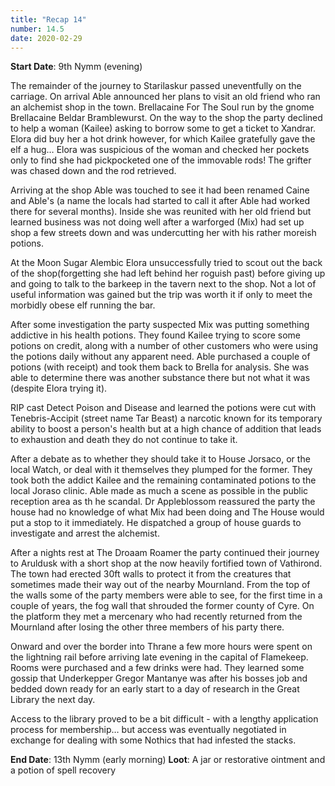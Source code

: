 ```yaml
---
title: "Recap 14"
number: 14.5
date: 2020-02-29
---
```


**Start Date**: 9th Nymm (evening)
 
The remainder of the journey to Starilaskur passed uneventfully on the carriage. On arrival Able announced her plans to visit an old friend who ran an alchemist shop in the town. Brellacaine For The Soul run by the gnome Brellacaine Beldar Bramblewurst. On the way to the shop the party declined to help a woman (Kailee) asking to borrow some to get a ticket to Xandrar. Elora did buy her a hot drink however, for which Kailee gratefully gave the elf a hug… Elora was suspicious of the woman and checked her pockets only to find she had pickpocketed one of the immovable rods! The grifter was chased down and the rod retrieved. 
 
Arriving at the shop Able was touched to see it had been renamed Caine and Able's (a name the locals had started to call it after Able had worked there for several months). Inside she was reunited with her old friend but learned business was not doing well after a warforged (Mix) had set up shop a few streets down and was undercutting her with his rather moreish potions.
 
At the Moon Sugar Alembic Elora unsuccessfully tried to scout out the back of the shop(forgetting she had left behind her roguish past) before giving up and going to talk to the barkeep in the tavern next to the shop. Not a lot of useful information was gained but the trip was worth it if only to meet the morbidly obese elf running the bar. 
 
After some investigation the party suspected Mix was putting something addictive in his health potions. They found Kailee trying to score some potions on credit, along with a number of other customers who were using the potions daily without any apparent need. Able purchased a couple of potions (with receipt) and took them back to Brella for analysis. 
She was able to determine there was another substance there but not what it was (despite Elora trying it).
 
RIP cast Detect Poison and Disease and learned the potions were cut with Tenebris-Accipit (street name Tar Beast) a narcotic known for its temporary ability to boost a person's health but at a high chance of addition that leads to exhaustion and death they do not continue to take it.
 
After a debate as to whether they should take it to House Jorsaco, or the local Watch, or deal with it themselves they plumped for the former. They took both the addict Kailee and the remaining contaminated potions to the local Joraso clinic. Able made as much a scene as possible in the public reception area as th he scandal. Dr Appleblossom reassured the party the house had no knowledge of what Mix had been doing and The House would put a stop to it immediately. He dispatched a group of house guards to investigate and arrest the alchemist.
 
After a nights rest at The Droaam Roamer the party continued their journey to Aruldusk with a short shop at the now heavily fortified town of Vathirond. The town had erected 30ft walls to protect it from the creatures that sometimes made their way out of the nearby Mournland. From the top of the walls some of the party members were able to see, for the first time in a couple of years, the fog wall that shrouded the former county of Cyre. On the platform they met a mercenary who had recently returned from the Mournland after losing the other three members of his party there.
 
Onward and over the border into Thrane a few more hours were spent on the lightning rail before arriving late evening in the capital of Flamekeep. Rooms were purchased and a few drinks were had. They learned some gossip that Underkepper Gregor Mantanye was after his bosses job and bedded down ready for an early start to a day of research in the Great Library the next day. 
 
Access to the library proved to be a bit difficult - with a lengthy application process for membership… but access was eventually negotiated in exchange for dealing with some Nothics that had infested the stacks.
 
**End Date**: 13th Nymm (early morning)
**Loot**: A jar or restorative ointment and a potion of spell recovery 
